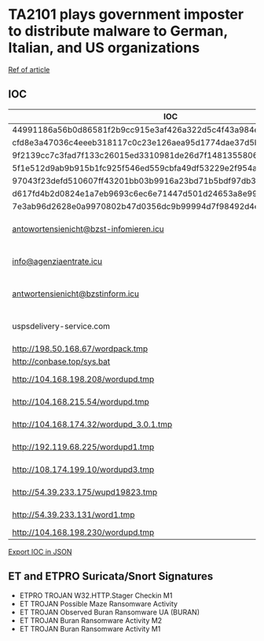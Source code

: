 <h1>TA2101 plays government imposter to distribute malware to German, Italian, and US organizations</h1>
<p><a href ="https://mp.weixin.qq.com/s/lUtXwWjPVMHXfR6oLnXYhQ">Ref of article</a></p>
<h2>IOC</h2>

|IOC|Description|
| ------------- |:-------------:|
|44991186a56b0d86581f2b9cc915e3af426a322d5c4f43a984e6ea38b81b7bed|Document|
|cfd8e3a47036c4eeeb318117c0c23e126aea95d1774dae37d5b6c3de02bdfc2a|Document|
|9f2139cc7c3fad7f133c26015ed3310981de26d7f1481355806f430f9c97e639|Document|
|5f1e512d9ab9b915b1fc925f546ed559cbfa49df53229e2f954a1416cf6f5ee4|Document|
|97043f23defd510607ff43201bb03b9916a23bd71b5bdf97db357e5026732506|Document|
|d617fd4b2d0824e1a7eb9693c6ec6e71447d501d24653a8e99face12136491a8|Document|
|7e3ab96d2628e0a9970802b47d0356dc9b99994d7f98492d4e70a5384891695a|Document|
|antowortensienicht@bzst-infomieren.icu|Spoofed sending domain|
|info@agenziaentrate.icu|Spoofed sending domain|
|antwortensienicht@bzstinform.icu|Spoofed sending domain|
|uspsdelivery-service.com|Spoofed sending domain|
|http://198.50.168.67/wordpack.tmp|Cobalt Strike|
|http://conbase.top/sys.bat|Cobalt Strike|
|http://104.168.198.208/wordupd.tmp|Maze Ransomware|
|http://104.168.215.54/wordupd.tmp|Maze Ransomware|
|http://104.168.174.32/wordupd_3.0.1.tmp|Maze Ransomware|
|http://192.119.68.225/wordupd1.tmp|Buran Ransomware|
|http://108.174.199.10/wordupd3.tmp|Buran Ransomware|
|http://54.39.233.175/wupd19823.tmp|Buran Ransomware|
|http://54.39.233.131/word1.tmp|Buran Ransomware|
|http://104.168.198.230/wordupd.tmp|IcedID|

<a href ="https://raw.githubusercontent.com/StrangerealIntel/DailyIOC/master/18-11-19/JSON/IOC%20-TA2101.json">Export IOC in JSON</a>

<h2>ET and ETPRO Suricata/Snort Signatures</h2>

+ ETPRO TROJAN W32.HTTP.Stager Checkin M1
+ ET TROJAN Possible Maze Ransomware Activity
+ ET TROJAN Observed Buran Ransomware UA (BURAN)
+ ET TROJAN Buran Ransomware Activity M2
+ ET TROJAN Buran Ransomware Activity M1
